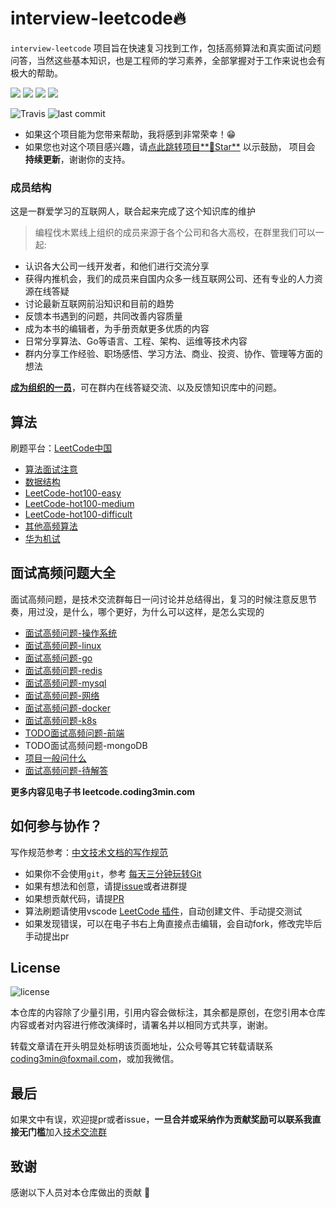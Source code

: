 # interview-leetcode🔥

`interview-leetcode` 项目旨在快速复习找到工作，包括高频算法和真实面试问题问答，当然这些基本知识，也是工程师的学习素养，全部掌握对于工作来说也会有极大的帮助。

![](https://img.shields.io/github/watchers/coding3min/interview-leetcode.svg)
![](https://img.shields.io/github/stars/coding3min/interview-leetcode.svg) 
![](https://img.shields.io/github/forks/coding3min/interview-leetcode.svg) 
[![](https://img.shields.io/badge/ebook-%E5%9C%A8%E7%BA%BF%E9%98%85%E8%AF%BB-4ab8a1)](https://leetcode.coding3min.com/)


![Travis](https://img.shields.io/badge/language-Golang-orange.svg) ![last commit](https://img.shields.io/github/last-commit/coding3min/interview-leetcode.svg)

* 如果这个项目能为您带来帮助，我将感到非常荣幸！😁 
* 如果您也对这个项目感兴趣，请[点此跳转项目**🌟Star**](https://github.com/coding3min/interview-leetcode) 以示鼓励， 项目会 **持续更新**，谢谢你的支持。

### 成员结构

这是一群爱学习的互联网人，联合起来完成了这个知识库的维护

> 编程伐木累线上组织的成员来源于各个公司和各大高校，在群里我们可以一起:

* 认识各大公司一线开发者，和他们进行交流分享
* 获得内推机会，我们的成员来自国内众多一线互联网公司、还有专业的人力资源在线答疑
* 讨论最新互联网前沿知识和目前的趋势
* 反馈本书遇到的问题，共同改善内容质量
* 成为本书的编辑者，为手册贡献更多优质的内容
* 日常分享算法、Go等语言、工程、架构、运维等技术内容
* 群内分享工作经验、职场感悟、学习方法、商业、投资、协作、管理等方面的想法

[**成为组织的一员**](https://mp.weixin.qq.com/s/ErQFjJbIsMVGjIRWbQCD1Q)，可在群内在线答疑交流、以及反馈知识库中的问题。

## 算法

刷题平台：[LeetCode中国](https://leetcode-cn.com/problemset/all/)

* [算法面试注意](LeetCode/suan-fa-mian-shi-zhu-yi.md)
* [数据结构](LeetCode/shu-ju-jie-gou.md)
* [LeetCode-hot100-easy](LeetCode/easy.md)
* [LeetCode-hot100-medium](LeetCode/medium.md)
* [LeetCode-hot100-difficult](LeetCode/difficult.md)
* [其他高频算法](LeetCode/other.md)
* [华为机试](LeetCode/hua-wei-ji-shi.md)

## 面试高频问题大全

面试高频问题，是技术交流群每日一问讨论并总结得出，复习的时候注意反思节奏，用过没，是什么，哪个更好，为什么可以这样，是怎么实现的

* [面试高频问题-操作系统](interview/cao-zuo-xi-tong.md)
* [面试高频问题-linux](interview/linux.md)
* [面试高频问题-go](interview/go.md)
* [面试高频问题-redis](interview/redis.md)
* [面试高频问题-mysql](interview/mysql.md)
* [面试高频问题-网络](interview/network.md)
* [面试高频问题-docker](interview/docker.md)
* [面试高频问题-k8s](interview/k8s.md)
* [TODO面试高频问题-前端](interview/qian-duan.md)
* TODO面试高频问题-mongoDB
* [项目一般问什么](interview/xiang-mu-wen-shi-mo.md)
* [面试高频问题-待解答](todo.md)

**更多内容见电子书 leetcode.coding3min.com**

## 如何参与协作？

写作规范参考：[中文技术文档的写作规范](https://github.com/ruanyf/document-style-guide)

* 如果你不会使用`git`，参考 [每天三分钟玩转Git](https://mp.weixin.qq.com/s/ReD6suGmPvEmd5wKdylR2w)
* 如果有想法和创意，请提[issue](https://github.com/coding3min/interview-leetcode/issues)或者进群提
* 如果想贡献代码，请提[PR](https://github.com/coding3min/interview-leetcode/pulls)
* 算法刷题请使用vscode [LeetCode 插件](leetcode-vscode.md)，自动创建文件、手动提交测试
* 如果发现错误，可以在电子书右上角直接点击编辑，会自动fork，修改完毕后手动提出pr

## License

![license](https://img.shields.io/github/license/coding3min/interview-leetcode.svg)

本仓库的内容除了少量引用，引用内容会做标注，其余都是原创，在您引用本仓库内容或者对内容进行修改演绎时，请署名并以相同方式共享，谢谢。

转载文章请在开头明显处标明该页面地址，公众号等其它转载请联系 [coding3min@foxmail.com](mailto:coding3min@foxmail.com)，或加我微信。

## 最后

如果文中有误，欢迎提pr或者issue，**一旦合并或采纳作为贡献奖励可以联系我直接无门槛**加入[技术交流群](https://mp.weixin.qq.com/s/ErQFjJbIsMVGjIRWbQCD1Q)

## 致谢

感谢以下人员对本仓库做出的贡献 💖



